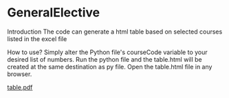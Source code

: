 # GeneralElective
 
 Introduction
 The code can generate a html table based on selected courses listed in the excel file
 
 How to use?
Simply alter the Python file's courseCode variable to your desired list of numbers.
Run the python file and the table.html will be created at the same destination as py file.
Open the table.html file in any browser.

[table.pdf](https://github.com/Steven-Low/GeneralElective/files/10507793/table.pdf)
